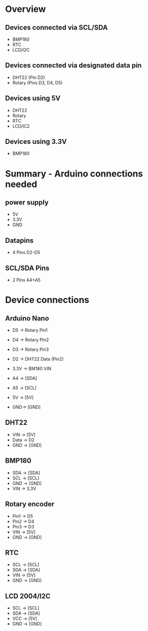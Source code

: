 # Overview

## Devices connected via SCL/SDA
* BMP180
* RTC
* LCD/I2C

## Devices connected via designated data pin
* DHT22 (Pin D2)
* Rotary (Pins D3, D4, D5)

## Devices using 5V
* DHT22
* Rotary
* RTC
* LCD/IC2

## Devices using 3.3V
* BMP180

# Summary - Arduino connections needed

## power supply 
* 5V
* 3.3V
* GND

## Datapins
* 4 Pins D2-D5

## SCL/SDA Pins
* 2 Pins A4+A5

# Device connections

## Arduino Nano

* D5 -> Rotary Pin1
* D4 -> Rotary Pin2
* D3 -> Rotary Pin3
* D2 -> DHT22 Data (Pin2)

* 3.3V -> BM180 VIN
* A4 -> [SDA] 
* A5 -> [SCL] 
* 5V -> [5V]
* GND-> [GND]

## DHT22

* VIN -> [5V]
* Data -> D2
* GND -> [GND]

## BMP180

* SDA -> [SDA]
* SCL -> [SCL]
* GND -> [GND]
* VIN -> 3.3V

## Rotary encoder

* Pin1 -> D5
* Pin2 -> D4
* Pin3 -> D3
* VIN -> [5V]
* GND -> [GND]

## RTC

* SCL -> [SCL]
* SDA -> [SDA]
* VIN -> [5V]
* GND -> [GND]

## LCD 2004/I2C

* SCL -> [SCL]
* SDA -> [SDA]
* VCC -> [5V]
* GND -> [GND]




